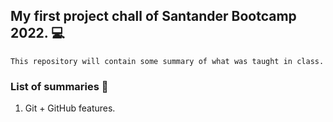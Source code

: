 ## **My first project chall of Santander Bootcamp 2022.** :computer:

    This repository will contain some summary of what was taught in class.

### **List of summaries** :notebook:

1. Git + GitHub features.




